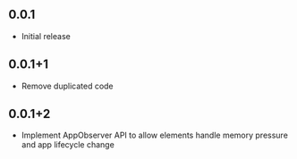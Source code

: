 ## 0.0.1

* Initial release

## 0.0.1+1

* Remove duplicated code

## 0.0.1+2

* Implement AppObserver API to allow elements handle memory pressure and app lifecycle change
